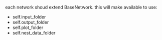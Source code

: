 each network shoud extend BaseNetwork. this will make available to use:

- self.input_folder
- self.output_folder
- self.plot_folder
- self.nest_data_folder
